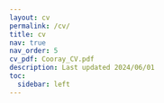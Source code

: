 ```yaml
---
layout: cv
permalink: /cv/
title: cv
nav: true
nav_order: 5
cv_pdf: Cooray_CV.pdf
description: Last updated 2024/06/01
toc:
  sidebar: left
---
```

